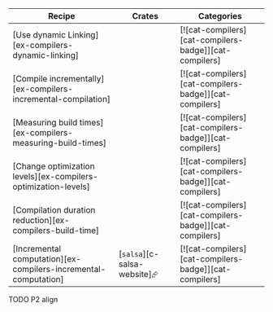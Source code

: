 | Recipe | Crates | Categories |
|---|---|---|
| [Use dynamic Linking][ex-compilers-dynamic-linking] |  | [![cat-compilers][cat-compilers-badge]][cat-compilers] |
| [Compile incrementally][ex-compilers-incremental-compilation] |  | [![cat-compilers][cat-compilers-badge]][cat-compilers] |
| [Measuring build times][ex-compilers-measuring-build-times] |  | [![cat-compilers][cat-compilers-badge]][cat-compilers] |
| [Change optimization levels][ex-compilers-optimization-levels] |  | [![cat-compilers][cat-compilers-badge]][cat-compilers] |
| [Compilation duration reduction][ex-compilers-build-time] |  | [![cat-compilers][cat-compilers-badge]][cat-compilers] |
| [Incremental computation][ex-compilers-incremental-computation] | [`salsa`][c-salsa-website]⮳ | [![cat-compilers][cat-compilers-badge]][cat-compilers] |

<div class="hidden">
TODO P2 align
</div>

